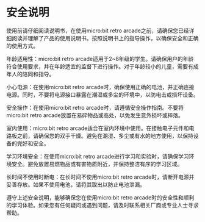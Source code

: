 ﻿---
sidebar_position: 1
sidebar_label: 安全说明
---

# 安全说明

使用前请仔细阅读说明书，在使用micro:bit retro arcade之前，请确保您已经详细阅读并理解了产品的使用说明书。按照说明书上的指导操作，以确保安全和正确的使用方式。

年龄适用性：micro:bit retro arcade适用于2~8年级的学生。请确保用户的年龄符合使用要求，并在年龄适宜的监督下进行操作。对于年龄较小的儿童，需要有成年人的陪同和指导。

小心电源：在使用micro:bit retro arcade时，确保使用正确的电池，并正确连接电源。同时，不要将电源接口暴露在潮湿或多尘的环境中，以防电击或损坏设备。

安全操作：在使用micro:bit retro arcade时，请遵循安全操作指南。不要将micro:bit retro arcade放置在易碎物品或高处，以免发生意外损坏或摔落。

室内使用：micro:bit retro arcade适合在室内环境中使用。在接触电子元件和电路板之前，请确保您的双手干燥。避免在潮湿、多尘或有水的地方使用，以保持设备的完好和安全。

学习环境安全：在使用micro:bit retro arcade进行学习和实验时，请确保学习环境安全。避免放置易燃物品或有害物质附近，并保持整洁有序的学习区域。

长时间不使用时断电：在长时间不使用micro:bit retro arcade时，请断开电源并妥善存放。如果不使用电池，请将其取出以防止电池泄漏。

遵守上述安全说明，能够确保您在使用micro:bit retro arcade时的安全性和顺利的学习体验。如果您有任何疑问或遇到问题，请及时联系相关厂商或专业人士寻求帮助。
